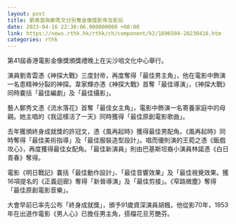 ```yaml
---
layout: post
title: 劉青雲與鄭秀文分別奪金像獎影帝及影后
date: 2023-04-16 22:30:06.000000000 +08:00
link: https://news.rthk.hk/rthk/ch/component/k2/1696504-20230416.htm
categories: rthk
---
```


第41屆香港電影金像獎頒獎禮晚上在尖沙咀文化中心舉行。

演員劉青雲憑《神探大戰》三度封帝，再度奪得「最佳男主角」，他在電影中飾演一名患精神分裂的神探。韋家輝亦憑《神探大戰》首奪「最佳導演」，《神探大戰》同時嚢括「最佳編劇」及「最佳攝影」。

藝人鄭秀文憑《流水落花》首奪「最佳女主角」，電影中飾演一名寄養家庭中的母親。她主唱的《我這樣活了一天》同時獲得「最佳原創電影歌曲」。

去年獲頒終身成就獎的許冠文，憑《風再起時》獲得最佳男配角。《風再起時》同時奪得「最佳美術指導」及「最佳服裝造型設計」。唱而優則演的王菀之憑《飯戲攻心》，再度獲得最佳女配角。「最佳新演員」則由巴基斯坦裔小演員林諾憑《白日青春》奪得。

電影《明日戰記》嚢括「最佳動作設計」、「最佳音響效果」及「最佳視覺效果。獲16項提名的《正義迴廊》奪得「新晉導演」及「最佳剪接」。《窄路微塵》奪得「最佳原創電影音樂」。

大會早前已率先公布「終身成就獎」，頒予91歲資深演員胡楓，他從影70年，1953年在出道作電影《男人心》已擔任男主角，搭檔花旦芳艷芬。

